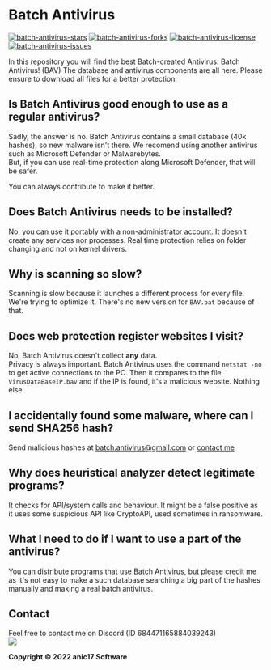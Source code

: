 

# Batch Antivirus
<a href="https://github.com/anic17/Batch-Antivirus/stargazers">![batch-antivirus-stars](https://img.shields.io/github/stars/anic17/Batch-Antivirus?color=yellow&style=flat-square)</a> <a href="https://github.com/anic17/Batch-Antivirus/network/members">![batch-antivirus-forks](https://img.shields.io/github/forks/anic17/Batch-Antivirus?style=flat-square)</a> <a href="https://www.gnu.org/licenses/gpl-3.0">![batch-antivirus-license](https://img.shields.io/github/license/anic17/Batch-Antivirus?style=flat-square)</a> <a href="https://github.com/anic17/Batch-Antivirus/issues">![batch-antivirus-issues](https://img.shields.io/github/issues/anic17/Batch-Antivirus?style=flat-square)</a>

In this repository you will find the best Batch-created Antivirus: Batch Antivirus! (BAV)
The database and antivirus components are all here. Please ensure to download all files for a better protection.

## Is Batch Antivirus good enough to use as a regular antivirus?

Sadly, the answer is no. Batch Antivirus contains a small database (40k hashes), so new malware isn't there. 
We recomend using another antivirus such as Microsoft Defender or Malwarebytes.  
But, if you can use real-time protection along Microsoft Defender, that will be safer.

You can always contribute to make it better. 

## Does Batch Antivirus needs to be installed?

No, you can use it portably with a non-administrator account. It doesn't create any services nor processes. Real time protection relies on folder changing and not on kernel drivers.

## Why is scanning so slow?

Scanning is slow because it launches a different process for every file. We're trying to optimize it. There's no new version for `BAV.bat` because of that.

## Does web protection register websites I visit?

No, Batch Antivirus doesn't collect **any** data.  
Privacy is always important. Batch Antivirus uses the command `netstat -no` to get active connections to the PC. Then it compares to the file `VirusDataBaseIP.bav` and if the IP is found, it's a malicious website. Nothing else.

## I accidentally found some malware, where can I send SHA256 hash?

Send malicious hashes at batch.antivirus@gmail.com or [contact me](#contact)


## Why does heuristical analyzer detect legitimate programs?

It checks for API/system calls and behaviour. It might be a false positive as it uses some suspicious API like CryptoAPI, used sometimes in ransomware.


## What I need to do if I want to use a part of the antivirus?

You can distribute programs that use Batch Antivirus, but please credit me as it's not easy to make a such database searching a big part of the hashes manually and making a real batch antivirus.

## Contact

Feel free to contact me on Discord (ID 684471165884039243)  
<a href="https://discord.gg/J628dBqQgb"><img src="https://img.shields.io/discord/728958932210679869?style=flat-square&logo=appveyor"></a>


**Copyright &copy; 2022 anic17 Software**
<!-- 
View counter 
-->
<img src="https://hits.seeyoufarm.com/api/count/incr/badge.svg?url=https%3A%2F%2Fgithub.com%2Fanic17%2FBatch-Antivirus&count_bg=%23FFFFFF&title_bg=%23FFFFFF&icon=&icon_color=%23FFFFFF&title=hits&edge_flat=false" height=0 width=0>
